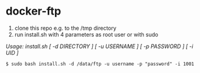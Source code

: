# docker-ftp

1. clone this repo e.g. to the /tmp directory
2. run install.sh with 4 parameters as root user or with sudo

*Usage: install.sh [ -d DIRECTORY ] [ -u USERNAME ] [ -p PASSWORD ] [ -i UID ]*
```
$ sudo bash install.sh -d /data/ftp -u username -p "password" -i 1001
```
